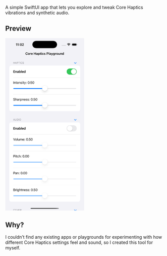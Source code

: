 A simple SwiftUI app that lets you explore and tweak Core Haptics vibrations and synthetic audio.

## Preview

<img src="Preview/Preview.png" width="250">

## Why?

I couldn’t find any existing apps or playgrounds for experimenting with how different Core Haptics settings feel and sound, so I created this tool for myself.
